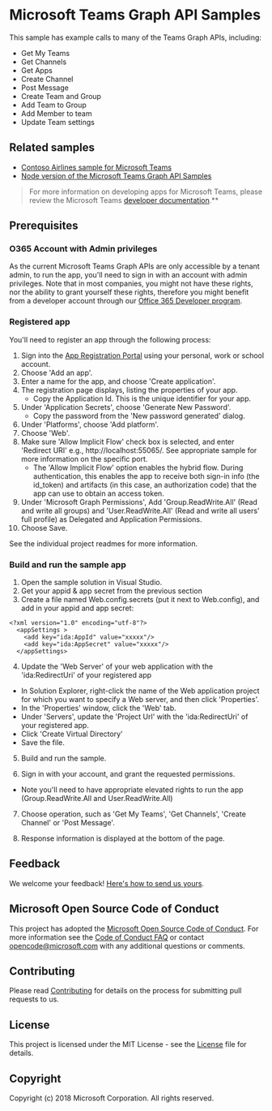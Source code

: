 # Microsoft Teams Graph API Samples

This sample has example calls to many of the Teams Graph APIs, including:

* Get My Teams
* Get Channels
* Get Apps
* Create Channel
* Post Message
* Create Team and Group
* Add Team to Group
* Add Member to team
* Update Team settings

## Related samples

* [Contoso Airlines sample for Microsoft Teams](https://github.com/microsoftgraph/contoso-airlines-teams-sample)
* [Node version of the Microsoft Teams Graph API Samples](https://github.com/OfficeDev/microsoft-teams-sample-graph/tree/master/Node/SampleApp)

> For more information on developing apps for Microsoft Teams, please review the Microsoft Teams [developer documentation](https://msdn.microsoft.com/en-us/microsoft-teams/index).**

## Prerequisites

### O365 Account with Admin privileges

As the current Microsoft Teams Graph APIs are only accessible by a tenant admin, to run the app, you'll need to sign in with an account with admin privileges.  Note that in most companies, you might not have these rights, nor the ability to grant yourself these rights, therefore you might benefit from a developer account through our [Office 365 Developer program](https://dev.office.com/devprogram).  

### Registered app

You'll need to register an app through the following process:

1. Sign into the [App Registration Portal](https://apps.dev.microsoft.com) using your personal, work or school account.
2. Choose 'Add an app'.
3. Enter a name for the app, and choose 'Create application'.
4. The registration page displays, listing the properties of your app.
   * Copy the Application Id. This is the unique identifier for your app.
5. Under 'Application Secrets', choose 'Generate New Password'.
   * Copy the password from the 'New password generated' dialog.
6. Under 'Platforms', choose 'Add platform'.
7. Choose 'Web'.
8. Make sure 'Allow Implicit Flow' check box is selected, and enter 'Redirect URI' e.g., http://localhost:55065/.  See appropriate sample for more information on the specific port.
   * The 'Allow Implicit Flow' option enables the hybrid flow. During authentication, this enables the app to receive both sign-in info (the id_token) and artifacts (in this case, an authorization code) that the app can use to obtain an access token.
9. Under 'Microsoft Graph Permissions', Add 'Group.ReadWrite.All' (Read and write all groups) and 'User.ReadWrite.All' (Read and write all users' full profile) as Delegated and Application Permissions.
10. Choose Save.

See the individual project readmes for more information.
    
### Build and run the sample app

1. Open the sample solution in Visual Studio.
2. Get your appid & app secret from the previous section
3. Create a file named Web.config.secrets (put it next to Web.config), and add in your appid and app secret:

```
<?xml version="1.0" encoding="utf-8"?>
  <appSettings >
    <add key="ida:AppId" value="xxxxx"/>
    <add key="ida:AppSecret" value="xxxxx"/>
  </appSettings>
```

4. Update the 'Web Server' of your web application with the 'ida:RedirectUri' of your registered app 

* In Solution Explorer, right-click the name of the Web application project for which you want to specify a Web server, and then click 'Properties'.
* In the 'Properties' window, click the 'Web' tab.
* Under 'Servers', update the 'Project Url' with the 'ida:RedirectUri' of your registered app.
* Click 'Create Virtual Directory'
* Save the file.

5. Build and run the sample.

6. Sign in with your account, and grant the requested permissions.

* Note you'll need to have appropriate elevated rights to run the app (Group.ReadWrite.All and User.ReadWrite.All)

7. Choose operation, such as 'Get My Teams', 'Get Channels', 'Create Channel' or 'Post Message'.

8. Response information is displayed at the bottom of the page.

## Feedback

We welcome your feedback! [Here's how to send us yours](https://msdn.microsoft.com/en-us/microsoft-teams/feedback).

## Microsoft Open Source Code of Conduct

This project has adopted the [Microsoft Open Source Code of Conduct](https://opensource.microsoft.com/codeofconduct/).
For more information see the [Code of Conduct FAQ](https://opensource.microsoft.com/codeofconduct/faq/) or contact [opencode@microsoft.com](mailto:opencode@microsoft.com) with any additional questions or comments.

## Contributing

Please read [Contributing](contributing.md) for details on the process for submitting pull requests to us.

## License

This project is licensed under the MIT License - see the [License](LICENSE) file for details.

## Copyright

Copyright (c) 2018 Microsoft Corporation. All rights reserved.
